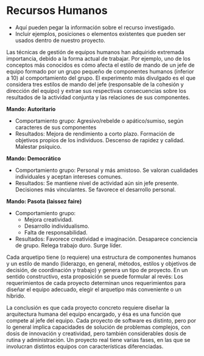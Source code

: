# Recursos Humanos
- Aquí pueden pegar la información sobre el recurso investigado.
- Incluir ejemplos, posiciones o elementos existentes que pueden ser usados dentro de nuestro proyecto.

Las técnicas de gestión de equipos humanos han adquirido extremada importancia,
debido a la forma actual de trabajar.
Por ejemplo, uno de los conceptos más conocidos es cómo afecta el estilo de mando de
un jefe de equipo formado por un grupo pequeño de componentes humanos (inferior a
10) al comportamiento del grupo. El experimento más divulgado es el que considera tres
estilos de mando del jefe (responsable de la cohesión y dirección del equipo) y extrae
sus respectivas consecuencias sobre los resultados de la actividad conjunta y las
relaciones de sus componentes.

**Mando: Autoritario**

- Comportamiento grupo: Agresivo/rebelde o apático/sumiso, según caracteres de sus
componentes
- Resultados: Mejora de rendimiento a corto plazo. Formación de objetivos propios de los
individuos. Descenso de rapidez y calidad. Malestar psíquico.

**Mando: Democrático**
- Comportamiento grupo: Personal y más amistoso. Se valoran cualidades individuales y
aceptan intereses comunes.
- Resultados: Se mantiene nivel de actividad aún sin jefe presente. Decisiones más
vinculantes. Se favorece el desarrollo personal.

**Mando: Pasota (laissez faire)**
- Comportamiento grupo: 
  - Mejora creatividad. 
  - Desarrollo individualismo. 
  - Falta de
responsabilidad.
- Resultados: Favorece creatividad e imaginación. Desaparece conciencia de grupo.
Relega trabajo duro. Surge líder. 

Cada arquetipo tiene (o requiere) una estructura de componentes
humanos y un estilo de mando (liderazgo, en general, métodos, estilos y objetivos de
decisión, de coordinación y trabajo) y genera un tipo de proyecto. En un sentido
constructivo, esta proposición se puede formular al revés: Los requerimientos de cada
proyecto determinan unos requerimientos para diseñar el equipo adecuado, elegir el
arquetipo más conveniente o un híbrido. 

La conclusión es que cada proyecto concreto requiere diseñar la arquitectura humana
del equipo encargado, y ésa es una función que compete al jefe del equipo. Cada
proyecto de software es distinto, pero por lo general implica capacidades de solución de
problemas complejos, con dosis de innovación y creatividad, pero también
considerables dosis de rutina y administración. Un proyecto real tiene varias fases, en
las que se involucran distintos equipos con características diferenciadas.
